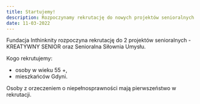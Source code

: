 ```yaml
---
title: Startujemy!
description: Rozpoczynamy rekrutację do nowych projektów senioralnych
date: 11-03-2022
---
```

Fundacja Inthinknity rozpoczyna rekrutację do 2 projektów senioralnych - KREATYWNY SENIOR oraz Senioralna Siłownia Umysłu.

Kogo rekrutujemy:

* osoby w wieku 55 +,
* mieszkańców Gdyni.

Osoby z orzeczeniem o niepełnosprawności mają pierwszeństwo w rekrutacji.